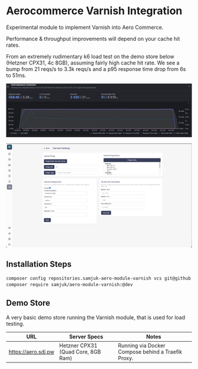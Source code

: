# Aerocommerce Varnish Integration

Experimental module to implement Varnish into Aero Commerce.

Performance & throughput improvements will depend on your cache hit rates. 

From an extremely rudimentary k6 load test on the demo store below (Hetzner CPX31, 4c 8GB), assuming fairly high cache hit rate. We see a bump from 21 reqs/s to 3.3k reqs/s and a p95 response time drop from 6s to 51ms.

![Screenshot of example performance increases](.github/images/perf.png)

![Screenshot of Varnish Admin Settings Page](.github/images/settings.png)

## Installation Steps

```sh
composer config repositories.samjuk-aero-module-varnish vcs git@github.com:SamJUK/aero-module-varnish.git
composer require samjuk/aero-module-varnish:@dev
```

## Demo Store

A very basic demo store running the Varnish module, that is used for load testing.

URL | Server Specs | Notes
--- | --- | ---
https://aero.sdj.pw | Hetzner CPX31 (Quad Core, 8GB Ram) | Running via Docker Compose behind a Traefik Proxy.